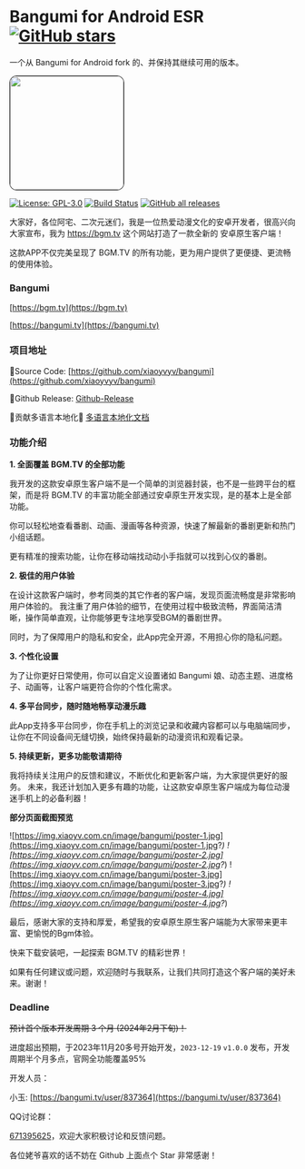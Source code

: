 # Bangumi for Android ESR [![GitHub stars](https://img.shields.io/github/stars/xiaoyvyv/bangumi.svg)](https://github.com/xiaoyvyv/bangumi)
一个从 Bangumi for Android fork 的、并保持其继续可用的版本。

<img src="https://github.com/xiaoyvyv/bangumi/blob/main/app/src/main/ic_launcher-playstore.png?raw=true" height="200" width="200" style="display:block; border:1px solid #000;border-radius: 12px;">

[![License: GPL-3.0](https://img.shields.io/badge/License-GPL3.0-blue.svg)](https://www.gnu.org/licenses/gpl-3.0)
[![Build Status](https://github.com/ceale/bangumi-client/workflows/Android%20CI/badge.svg)](https://github.com/ceale/bangumi-client/actions)
[![GitHub all releases](https://img.shields.io/github/downloads/ceale/bangumi-client/total)](https://github.com/ceale/bangumi-client)


大家好，各位阿宅、二次元迷们，我是一位热爱动漫文化的安卓开发者，很高兴向大家宣布，我为 https://bgm.tv 这个网站打造了一款全新的 安卓原生客户端！

这款APP不仅完美呈现了 BGM.TV 的所有功能，更为用户提供了更便捷、更流畅的使用体验。

### Bangumi
[https://bgm.tv](https://bgm.tv)

[https://bangumi.tv](https://bangumi.tv)

### 项目地址

🚩Source Code: [https://github.com/xiaoyvyv/bangumi](https://github.com/xiaoyvyv/bangumi)

🚩Github Release: [Github-Release](https://github.com/xiaoyvyv/bangumi/releases)

🔨贡献多语言本地化🔨 [多语言本地化文档](https://docs.qq.com/sheet/DYk9hdG92dFVtTFlt?tab=koxolo)

### 功能介绍

**1. 全面覆盖 BGM.TV 的全部功能**

我开发的这款安卓原生客户端不是一个简单的浏览器封装，也不是一些跨平台的框架，而是将 BGM.TV 的丰富功能全部通过安卓原生开发实现，是的基本上是全部功能。

你可以轻松地查看番剧、动画、漫画等各种资源，快速了解最新的番剧更新和热门小组话题。

更有精准的搜索功能，让你在移动端找动动小手指就可以找到心仪的番剧。

**2. 极佳的用户体验**

在设计这款客户端时，参考同类的其它作者的客户端，发现页面流畅度是非常影响用户体验的。
我注重了用户体验的细节，在使用过程中极致流畅，界面简洁清晰，操作简单直观，让你能够更专注地享受BGM的番剧世界。

同时，为了保障用户的隐私和安全，此App完全开源，不用担心你的隐私问题。

**3. 个性化设置**

为了让你更好日常使用，你可以自定义设置诸如 Bangumi 娘、动态主题、进度格子、动画等，让客户端更符合你的个性化需求。

**4. 多平台同步，随时随地畅享动漫乐趣**

此App支持多平台同步，你在手机上的浏览记录和收藏内容都可以与电脑端同步，让你在不同设备间无缝切换，始终保持最新的动漫资讯和观看记录。

**5. 持续更新，更多功能敬请期待**

我将持续关注用户的反馈和建议，不断优化和更新客户端，为大家提供更好的服务。
未来，我还计划加入更多有趣的功能，让这款安卓原生客户端成为每位动漫迷手机上的必备利器！

**部分页面截图预览**

![https://img.xiaoyv.com.cn/image/bangumi/poster-1.jpg](https://img.xiaoyv.com.cn/image/bangumi/poster-1.jpg?_)
![https://img.xiaoyv.com.cn/image/bangumi/poster-2.jpg](https://img.xiaoyv.com.cn/image/bangumi/poster-2.jpg?_)
![https://img.xiaoyv.com.cn/image/bangumi/poster-3.jpg](https://img.xiaoyv.com.cn/image/bangumi/poster-3.jpg?_)
![https://img.xiaoyv.com.cn/image/bangumi/poster-4.jpg](https://img.xiaoyv.com.cn/image/bangumi/poster-4.jpg?_)

最后，感谢大家的支持和厚爱，希望我的安卓原生原生客户端能为大家带来更丰富、更愉悦的Bgm体验。

快来下载安装吧，一起探索 BGM.TV 的精彩世界！

如果有任何建议或问题，欢迎随时与我联系，让我们共同打造这个客户端的美好未来。谢谢！

### Deadline
~~预计首个版本开发周期 3 个月 (2024年2月下旬)！~~

进度超出预期，于2023年11月20多号开始开发，`2023-12-19` `v1.0.0` 发布，开发周期半个月多点，官网全功能覆盖95%

开发人员：

小玉: [https://bangumi.tv/user/837364](https://bangumi.tv/user/837364)

QQ讨论群：

[671395625](https://qm.qq.com/q/YomiSMeyUs)，欢迎大家积极讨论和反馈问题。

各位姥爷喜欢的话不妨在 Github 上面点个 Star 非常感谢！
